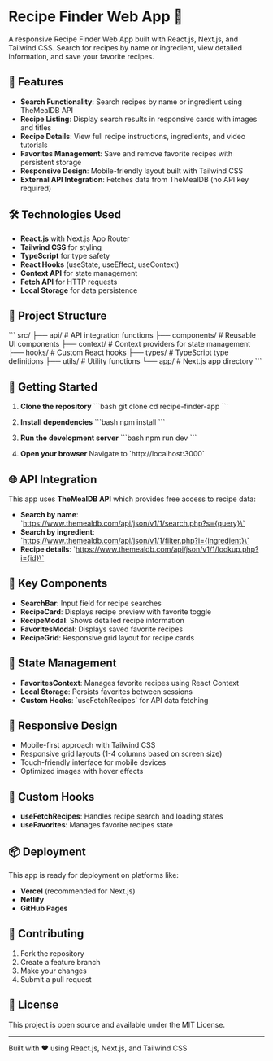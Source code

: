 # Recipe Finder Web App 🍳

A responsive Recipe Finder Web App built with React.js, Next.js, and Tailwind CSS. Search for recipes by name or ingredient, view detailed information, and save your favorite recipes.

## 🌟 Features

- **Search Functionality**: Search recipes by name or ingredient using TheMealDB API
- **Recipe Listing**: Display search results in responsive cards with images and titles
- **Recipe Details**: View full recipe instructions, ingredients, and video tutorials
- **Favorites Management**: Save and remove favorite recipes with persistent storage
- **Responsive Design**: Mobile-friendly layout built with Tailwind CSS
- **External API Integration**: Fetches data from TheMealDB (no API key required)

## 🛠️ Technologies Used

- **React.js** with Next.js App Router
- **Tailwind CSS** for styling
- **TypeScript** for type safety
- **React Hooks** (useState, useEffect, useContext)
- **Context API** for state management
- **Fetch API** for HTTP requests
- **Local Storage** for data persistence

## 📁 Project Structure

\`\`\`
src/
├── api/             # API integration functions
├── components/      # Reusable UI components
├── context/         # Context providers for state management
├── hooks/           # Custom React hooks
├── types/           # TypeScript type definitions
├── utils/           # Utility functions
└── app/             # Next.js app directory
\`\`\`

## 🚀 Getting Started

1. **Clone the repository**
   \`\`\`bash
   git clone <repository-url>
   cd recipe-finder-app
   \`\`\`

2. **Install dependencies**
   \`\`\`bash
   npm install
   \`\`\`

3. **Run the development server**
   \`\`\`bash
   npm run dev
   \`\`\`

4. **Open your browser**
   Navigate to \`http://localhost:3000\`

## 🌐 API Integration

This app uses **TheMealDB API** which provides free access to recipe data:

- **Search by name**: \`https://www.themealdb.com/api/json/v1/1/search.php?s={query}\`
- **Search by ingredient**: \`https://www.themealdb.com/api/json/v1/1/filter.php?i={ingredient}\`
- **Recipe details**: \`https://www.themealdb.com/api/json/v1/1/lookup.php?i={id}\`

## 📱 Key Components

- **SearchBar**: Input field for recipe searches
- **RecipeCard**: Displays recipe preview with favorite toggle
- **RecipeModal**: Shows detailed recipe information
- **FavoritesModal**: Displays saved favorite recipes
- **RecipeGrid**: Responsive grid layout for recipe cards

## 💾 State Management

- **FavoritesContext**: Manages favorite recipes using React Context
- **Local Storage**: Persists favorites between sessions
- **Custom Hooks**: \`useFetchRecipes\` for API data fetching

## 🎨 Responsive Design

- Mobile-first approach with Tailwind CSS
- Responsive grid layouts (1-4 columns based on screen size)
- Touch-friendly interface for mobile devices
- Optimized images with hover effects

## 🔧 Custom Hooks

- **useFetchRecipes**: Handles recipe search and loading states
- **useFavorites**: Manages favorite recipes state

## 📦 Deployment

This app is ready for deployment on platforms like:
- **Vercel** (recommended for Next.js)
- **Netlify**
- **GitHub Pages**

## 🤝 Contributing

1. Fork the repository
2. Create a feature branch
3. Make your changes
4. Submit a pull request

## 📄 License

This project is open source and available under the MIT License.

---

Built with ❤️ using React.js, Next.js, and Tailwind CSS
